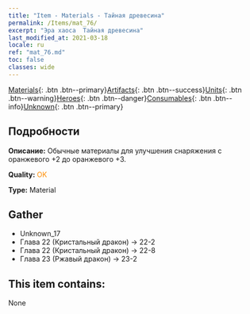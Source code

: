 ```yaml
---
title: "Item - Materials - Тайная древесина"
permalink: /Items/mat_76/
excerpt: "Эра хаоса  Тайная древесина"
last_modified_at: 2021-03-18
locale: ru
ref: "mat_76.md"
toc: false
classes: wide
---
```

 [Materials](/ru/Items/){: .btn .btn--primary}[Artifacts](/ru/Items/Artifacts/){: .btn .btn--success}[Units](/ru/Items/Units/){: .btn .btn--warning}[Heroes](/ru/Items/Heroes/){: .btn .btn--danger}[Consumables](/ru/Items/Consumables/){: .btn .btn--info}[Unknown](/ru/Items/Unknown/){: .btn .btn--primary}

## Подробности
 **Описание:** Обычные материалы для улучшения снаряжения c оранжевого +2 до оранжевого +3.

 **Quality:** <span style="color: #FF8C00">OK</span>

 **Type:** Material

## Gather

*    Unknown_17 
*    Глава 22 (Кристальный дракон) -> 22-2 
*    Глава 22 (Кристальный дракон) -> 22-8 
*    Глава 23 (Ржавый дракон) -> 23-2 

## This item contains:

  None

